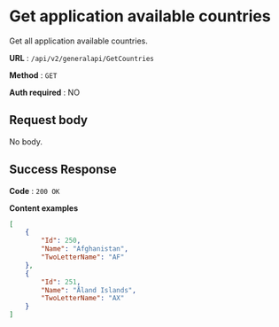 # Get application available countries 

Get all application available countries.

**URL** : `/api/v2/generalapi/GetCountries`

**Method** : `GET`

**Auth required** : NO

## Request body

No body.

## Success Response

**Code** : `200 OK`

**Content examples**

```json
[
    {
        "Id": 250,
        "Name": "Afghanistan",
        "TwoLetterName": "AF"
    },
    {
        "Id": 251,
        "Name": "Åland Islands",
        "TwoLetterName": "AX"
    }
]
```

